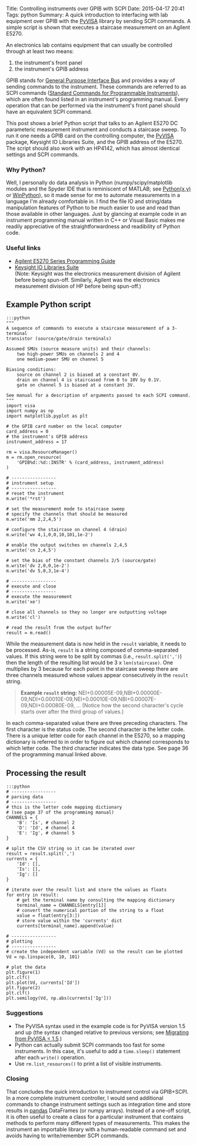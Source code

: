Title: Controlling instruments over GPIB with SCPI
Date: 2015-04-17 20:41
Tags: python
Summary: A quick introduction to interfacing with lab equipment over GPIB with the [PyVISA](https://pyvisa.readthedocs.org/en/stable/) library by sending SCPI commands.  A simple script is shown that executes a staircase measurement on an Agilent E5270.  


An electronics lab contains equipment that can usually be controlled through at least two means:

1.  the instrument's front panel  
2.  the instrument's GPIB address  

GPIB stands for [General Purpose Interface Bus](https://en.wikipedia.org/wiki/IEEE-488) and provides a way of sending commands to the instrument.  These commands are referred to as SCPI commands ([Standard Commands for Programmable Instruments](https://en.wikipedia.org/wiki/Standard_Commands_for_Programmable_Instrumentation)), which are often found listed in an instrument's programming manual.  Every operation that can be performed via the instrument's front panel should have an equivalent SCPI command.  

This post shows a brief Python script that talks to an Agilent E5270 DC parameteric measurement instrument and conducts a staircase sweep.  To run it one needs a GPIB card on the controlling computer, the [PyVISA](https://pyvisa.readthedocs.org/en/stable/) package, Keysight IO Libraries Suite, and the GPIB address of the E5270.  The script should also work with an HP4142, which has almost identical settings and SCPI commands.  


### Why Python?  ###

Well, I personally do data analysis in Python (numpy/scipy/matplotlib modules and the Spyder IDE that is reminiscent of MATLAB; see [Python(x,y)](https://code.google.com/p/pythonxy/) or [WinPython](https://winpython.github.io/)), so it made sense for me to automate measurements in a language I'm already comfortable in.  I find the file IO and string/data manipulation features of Python to be much easier to use and read than those available in other languages.  Just by glancing at example code in an instrument programming manual written in C++ or Visual Basic makes me readily appreciative of the straightforwardness and readibility of Python code.  


### Useful links ###

- [Agilent E5270 Series Programming Guide](http://cp.literature.agilent.com/litweb/pdf/E5260-90010.pdf)
- [Keysight IO Libraries Suite](http://www.keysight.com/en/pd-1985909/io-libraries-suite?&cc=US&lc=eng)  
(Note: Keysight was the electronics measurement division of Agilent before being spun-off.  Similarly, Agilent was the electronics measurement division of HP before being spun-off.)



Example Python script
----------------------
	:::python
	"""
	A sequence of commands to execute a staircase measurement of a 3-terminal
	transistor (source/gate/drain terminals)

	Assumed SMUs (source measure units) and their channels:
	    two high-power SMUs on channels 2 and 4
	    one medium-power SMU on channel 5

	Biasing conditions:
	    source on channel 2 is biased at a constant 0V.  
	    drain on channel 4 is staircased from 0 to 10V by 0.1V.  
	    gate on channel 5 is biased at a constant 3V.

	See manual for a description of arguments passed to each SCPI command.
	"""
	import visa
	import numpy as np
	import matplotlib.pyplot as plt

	# the GPIB card number on the local computer
	card_address = 0
	# the instrument's GPIB address
	instrument_address = 17

	rm = visa.ResourceManager()
	m = rm.open_resource(
	    'GPIB%d::%d::INSTR' % (card_address, instrument_address)
	)

	# -----------------
	# instrument setup
	# -----------------
	# reset the instrument
	m.write('*rst')

	# set the measurement mode to staircase sweep
	# specify the channels that should be measured
	m.write('mm 2,2,4,5')

	# configure the staircase on channel 4 (drain)
	m.write('wv 4,1,0,0,10,101,1e-2')

	# enable the output switches on channels 2,4,5
	m.write('cn 2,4,5')

	# set the bias of the constant channels 2/5 (source/gate)
	m.write('dv 2,0,0,1e-2')
	m.write('dv 5,0,3,1e-4')

	# -----------------
	# execute and close
	# -----------------
	# execute the measurement
	m.write('xe')

	# close all channels so they no longer are outputting voltage
	m.write('cl')

	# read the result from the output buffer
	result = m.read()


While the measurement data is now held in the <code>result</code> variable, it needs to be processed.  As-is, <code>result</code> is a string composed of comma-separated values.  If this string were to be split by commas (i.e., `result.split(',')`) then the length of the resulting list would be 3 x `len(staircase)`.  One multiplies by 3 because for each point in the staircase sweep there are three channels measured whose values appear consecutively in the <code>result</code> string.  

> __Example <code>result</code> string:__ NEI+0.00005E-09,NBI+0.00000E-09,NDI+0.00010E-09,NEI+0.00010E-09,NBI+0.00007E-09,NDI+0.00080E-09, ...  (Notice how the second character's cycle starts over after the third group of values.)

In each comma-separated value there are three preceding characters.  The first character is the status code.  The second character is the letter code.  There is a unique letter code for each channel in the E5270, so a mapping dictionary is referred to in order to figure out which channel corresponds to which letter code.  The third character indicates the data type.  See page 36 of the programming manual linked above.  



Processing the result  
----------------------
	:::python
	# -----------------
	# parsing data
	# -----------------
	# this is the letter code mapping dictionary
	# (see page 37 of the programming manual)
	CHANNELS = {
	    'B': 'Is', # channel 2
	    'D': 'Id', # channel 4
	    'E': 'Ig', # channel 5
	}

	# split the CSV string so it can be iterated over
	result = result.split(',')
	currents = {
	    'Id': [],
	    'Is': [],
	    'Ig': []
	}

	# iterate over the result list and store the values as floats
	for entry in result:
	    # get the terminal name by consulting the mapping dictionary
	    terminal_name = CHANNELS[entry[1]]
	    # convert the numerical portion of the string to a float
	    value = float(entry[3:])
	    # store value within the 'currents' dict
	    currents[terminal_name].append(value)

	# -----------------
	# plotting
	# -----------------
	# create the independent variable (Vd) so the result can be plotted
	Vd = np.linspace(0, 10, 101)

	# plot the data
	plt.figure(1)
	plt.clf()
	plt.plot(Vd, currents['Id'])
	plt.figure(2)
	plt.clf()
	plt.semilogy(Vd, np.abs(currents['Ig']))


### Suggestions ###

- The PyVISA syntax used in the example code is for PyVISA version 1.5 and up (the syntax changed relative to previous versions; see [Migrating from PyVISA < 1.5](https://pyvisa.readthedocs.org/en/stable/migrating.html).)  
- Python can actually submit SCPI commands too fast for some instruments.  In this case, it's useful to add a <code>time.sleep()</code> statement after each <code>write()</code> operation.  
- Use <code>rm.list_resources()</code> to print a list of visible instruments.  


### Closing ###

That concludes the quick introduction to instrument control via GPIB+SCPI.  In a more complete instrument controller, I would send additional commands to change instrument settings such as integration time and store results in [pandas](http://pandas.pydata.org/) DataFrames (or numpy arrays).  Instead of a one-off script, it is often useful to create a class for a particular instrument that contains methods to perform many different types of measurements.  This makes the instrument an importable library with a human-readable command set and avoids having to write/remember SCPI commands.  
